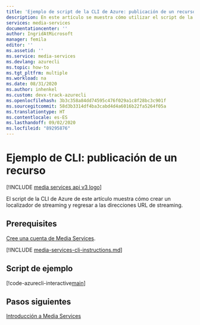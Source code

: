 ```yaml
---
title: 'Ejemplo de script de la CLI de Azure: publicación de un recurso | Microsoft Docs'
description: En este artículo se muestra cómo utilizar el script de la CLI de Azure para publicar un recurso.
services: media-services
documentationcenter: ''
author: IngridAtMicrosoft
manager: femila
editor: ''
ms.assetid: ''
ms.service: media-services
ms.devlang: azurecli
ms.topic: how-to
ms.tgt_pltfrm: multiple
ms.workload: na
ms.date: 08/31/2020
ms.author: inhenkel
ms.custom: devx-track-azurecli
ms.openlocfilehash: 3b3c358a84dd74595c476f029a1c8f28bc3c901f
ms.sourcegitcommit: 58d3b3314df4ba3cabd4d4a6016b22fa5264f05a
ms.translationtype: HT
ms.contentlocale: es-ES
ms.lasthandoff: 09/02/2020
ms.locfileid: "89295876"
---
```

# <a name="cli-example-publish-an-asset"></a>Ejemplo de CLI: publicación de un recurso

[!INCLUDE [media services api v3 logo](./includes/v3-hr.md)]

El script de la CLI de Azure de este artículo muestra cómo crear un localizador de streaming y regresar a las direcciones URL de streaming. 

## <a name="prerequisites"></a>Prerequisites 

[Cree una cuenta de Media Services](./create-account-howto.md).

[!INCLUDE [media-services-cli-instructions.md](../../../includes/media-services-cli-instructions.md)]

## <a name="example-script"></a>Script de ejemplo

[!code-azurecli-interactive[main](../../../cli_scripts/media-services/publish-asset/Publish-Asset.sh "Publish an asset")]

## <a name="next-steps"></a>Pasos siguientes

[Introducción a Media Services](media-services-overview.md)
